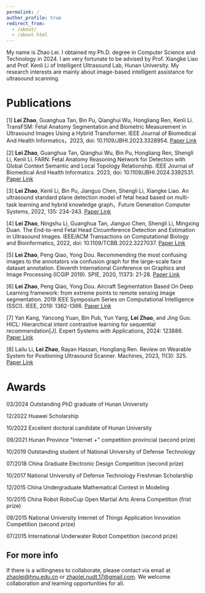 ```yaml
---
permalink: /
author_profile: true
redirect_from: 
  - /about/
  - /about.html
---
```


My name is Zhao Lei. I obtained my Ph.D. degree in Computer Science and Technology in 2024. I am very fortunate to be advised by Prof. Xiangke Liao and Prof. Kenli Li of Intelligent Ultrasound Lab, Hunan University. My research interests are mainly about image-based intelligent assistance for ultrasound scanning.

Publications
======
[1] **Lei Zhao**, Guanghua Tan, Bin Pu, Qianghui Wu, Hongliang Ren, Kenli Li. TransFSM: Fetal Anatomy Segmentation and Biometric Measurement in Ultrasound Images Using a Hybrid Transformer. IEEE Journal of Biomedical And Health Informatics，2023, doi: 10.1109/JBHI.2023.3328954. [Paper Link](https://ieeexplore.ieee.org/abstract/document/10310100)

[2] **Lei Zhao**, Guanghua Tan, Qianghui Wu, Bin Pu, Hongliang Ren, Shengli Li, Kenli Li. FARN: Fetal Anatomy Reasoning Network for Detection with Global Context Semantic and Local Topology Relationship. IEEE Journal of Biomedical And Health Informatics. 2023, doi: 10.1109/JBHI.2024.3392531. [Paper Link](https://ieeexplore.ieee.org/abstract/document/10506586)

[3] **Lei Zhao**, Kenli Li, Bin Pu, Jianguo Chen, Shengli Li, Xiangke Liao. An ultrasound standard plane detection model of fetal head based on multi-task learning and hybrid knowledge graph，Future Generation Computer Systems, 2022, 135: 234-243. [Paper Link](https://www.sciencedirect.com/science/article/pii/S0167739X22001340)

[4] **Lei Zhao**, Ningshu Li, Guanghua Tan, Jianguo Chen, Shengli Li, Mingxing Duan. The End-to-end Fetal Head Circumference Detection and Estimation in Ultrasound Images. IEEE/ACM Transactions on Computational Biology and Bioinformatics, 2022, doi: 10.1109/TCBB.2022.3227037. [Paper Link](https://ieeexplore.ieee.org/abstract/document/9971775)

[5] **Lei Zhao**, Peng Qiao, Yong Dou. Recommending the most confusing images to the annotators via confusion graph for the large-scale face dataset annotation. Eleventh International Conference on Graphics and Image Processing (ICGIP 2019). SPIE, 2020, 11373: 21-28. [Paper Link](https://ui.adsabs.harvard.edu/abs/2020SPIE11373E..04Z/abstract)

[6] **Lei Zhao**, Peng Qiao, Yong Dou. Aircraft Segmentation Based On Deep Learning framework: from extreme points to remote sensing image segmentation. 2019 IEEE Symposium Series on Computational Intelligence (SSCI). IEEE, 2019: 1362-1366. [Paper Link](https://ieeexplore.ieee.org/abstract/document/9002656)

[7] Yan Kang, Yancong Yuan, Bin Pub, Yun Yang, **Lei Zhao**, and Jing Guo. HICL: Hierarchical intent contrastive learning for sequential recommendation[J]. Expert Systems with Applications, 2024: 123886. [Paper Link](https://www.sciencedirect.com/science/article/pii/S0957417424007528)

[8] Lailu Li, **Lei Zhao**, Rayan Hassan, Hongliang Ren. Review on Wearable System for Positioning Ultrasound Scanner. Machines, 2023, 11(3): 325. [Paper Link](https://www.mdpi.com/2075-1702/11/3/325)


Awards
======
03/2024 Outstanding PhD graduate of Hunan University

12/2022 Huawei Scholarship

10/2022 Excellent doctoral candidate of Hunan University

09/2021 Hunan Province "Internet +" competition provincial (second prize)

10/2019 Outstanding student of National University of Defense Technology

07/2018 China Graduate Electronic Design Competition (second prize)

10/2017 National University of Defense Technology Freshman Scholarship

12/2015 China Undergraduate Mathematical Contest in Modeling

10/2015 China Robot RoboCup Open Martial Arts Arena Competition (frist prize)

09/2015 National University Internet of Things Application Innovation Competition (second prize)

07/2015 International Underwater Robot Competition (second prize)


For more info
------
If there is a willingness to collaborate, please contact via email at [zhaolei@hnu.edu.cn](mailto:zhaolei@hnu.edu.cn) or [zhaolei.nudt.17@gmail.com](mailto:zhaolei.nudt.17@gmail.com). We welcome collaboration and learning opportunities for all.
